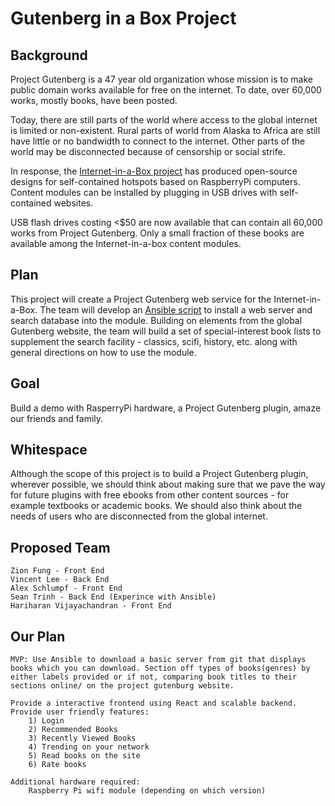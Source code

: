 # Gutenberg in a Box Project

## Background

Project Gutenberg is a 47 year old organization whose mission is to make public domain works available for free on the internet. To date, over 60,000 works, mostly books, have been posted.

Today, there are still parts of the world where access to the global internet is limited or non-existent. Rural parts of world from Alaska to Africa are still have little or no bandwidth to connect to the internet. Other parts of the world may be disconnected because of censorship or social strife.

In response, the [Internet-in-a-Box project](http://internet-in-a-box.org/) has produced open-source designs for self-contained hotspots based on RaspberryPi computers. Content modules can be installed by plugging in USB drives with self-contained websites.

USB flash drives costing <$50 are now available that can contain all 60,000 works from Project Gutenberg. Only a small fraction of these books are available among the Internet-in-a-box content modules.

## Plan

This project will create a Project Gutenberg web service for the Internet-in-a-Box. The team will develop an [Ansible script](https://docs.ansible.com/ansible/latest/index.html) to install a web server and search database into the module. Building on elements from the global Gutenberg website, the team will build a set of special-interest book lists to supplement the search facility - classics, scifi, history, etc. along with general directions on how to use the module.

## Goal

Build a demo with RasperryPi hardware, a Project Gutenberg plugin, amaze our friends and family.

## Whitespace

Although the scope of this project is to build a Project Gutenberg plugin, wherever possible, we should think about making sure that we pave the way for future plugins with free ebooks from other content sources - for example textbooks or academic books. We should also think about the needs of users who are disconnected from the global internet.

## Proposed Team
    Zion Fung - Front End
    Vincent Lee - Back End  
    Alex Schlumpf - Front End  
    Sean Trinh - Back End (Experince with Ansible)
    Hariharan Vijayachandran - Front End

## Our Plan
    MVP: Use Ansible to download a basic server from git that displays books which you can download. Section off types of books(genres) by either labels provided or if not, comparing book titles to their sections online/ on the project gutenburg website.

    Provide a interactive frontend using React and scalable backend. 
    Provide user friendly features: 
        1) Login
        2) Recommended Books
        3) Recently Viewed Books
        4) Trending on your network
        5) Read books on the site
        6) Rate books
    
    Additional hardware required:
        Raspberry Pi wifi module (depending on which version)